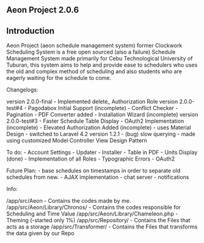 Aeon Project 2.0.6
--------------------------------------


Introduction
--------------------------------------
Aeon Project (aeon schedule management system) former Clockwork Scheduling System is a free open sourced (also a failure) Schedule Management System made primarily for Cebu Technological University of Tuburan, this system aims to help and provide ease to schedulers who uses the old and complex method of scheduling and also students who are eagerly waiting for the schedule to come.

Changelogs:

version 2.0.0-final
	- Implemented delete_ Authorization Role
version 2.0.0-test#4
	- Pagodabox Initial Support (incomplete)
	- Conflict Checker
	- Pagination
	- PDF Converter added
	- Installation Wizard (incomplete)
version 2.0.0-test#3
	- Faster Schedule Table Display
	- OAuth2 Implementation (incomplete)
	- Elevated Authorization Added (incomplete)
	- uses Material Design
	- switched to Laravel 4.2
version 1.2.1
	- (bug) slow querying
	- made using customized Model Controller View Design Pattern


To do:
	- Account Settings
	- Updater
	- Installer
	- Table in PDF
	- Units Display (done)
	- Implementation of all Roles
	- Typographic Errors
	- OAuth2

Future Plan:
	- base schedules on timestamps in order to separate old schedules from new.
	- AJAX implementation
	- chat server
	- notifications


Info:

/app/src/Aeon 						- Contains the codes made by me.
/app/src/Aeon/Library/Chronos/ 		- Contains the codes responsible for Scheduling and Time Value
/app/src/Aeon/Library/Chameleon.php - Theming (-started only 1%)
/app/src/Repository/ 				- Contains the Files that acts as a storage
/app/src/Transformer/				- Contains the Files that transforms the data given by our Repo

